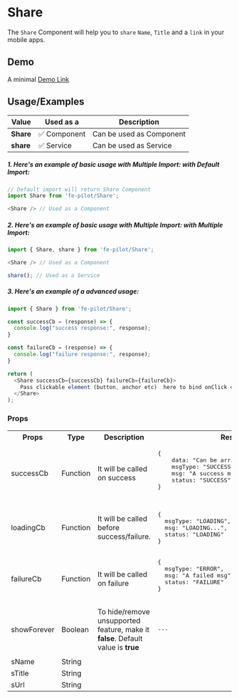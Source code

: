 # Share

The ```Share``` Component will help you to ```share``` ```Name```, ```Title``` and a ```link``` in your mobile apps.


## Demo

A minimal [Demo Link](https://6jpxdq.csb.app/?component=Share)


## Usage/Examples

| Value |  Used as a  | Description|
|--------- | -------- |-----------------|
| <b>Share</b> | :white_check_mark: Component | Can be used as Component |
| <b>share<b> | :white_check_mark: Service | Can be used as Service |

##### 1. Here's an example of basic usage with Multiple Import: with Default Import:
```javascript
// Default import will return Share Component
import Share from 'fe-pilot/Share';

<Share /> // Used as a Component

```

##### 2. Here's an example of basic usage with Multiple Import: with Multiple Import:
```javascript
import { Share, share } from 'fe-pilot/Share';

<Share /> // Used as a Component

share(); // Used as a Service
```

##### 3. Here's an example of a advanced usage:

```javascript
import { Share } from 'fe-pilot/Share';

const successCb = (response) => {
  console.log("success response:", response);
}

const failureCb = (response) => {
  console.log("failure response:", response);
}

return (
  <Share successCb={successCb} failureCb={failureCb}>
    Pass clickable element (button, anchor etc)  here to bind onClick event
  </Share>
);

```

### Props

<table>
  <tr>
    <th>
      Props
    </th>
    <th>
      Type
    </th>
    <th>
      Description
    </th>
    <th>
      Response
    </th>
  </tr>
  <tr>
    <td>
        successCb
    </td>
    <td>Function</td>
    <td> It will be called on success</td>
    <td>
      <pre>
{
    data: "Can be array/object/string/number",
    msgType: "SUCCESSFUL",
    msg: "A success msg",
    status: "SUCCESS"
}
      </pre>
    </td>
  </tr>
  <tr>
    <td>
        loadingCb
    </td>
    <td>Function</td>
    <td>
      It will be called before success/failure.
    </td>
    <td>
      <pre>
{
  msgType: "LOADING",
  msg: "LOADING...",
  status: "LOADING"
}
</pre>
    </td>
  </tr>
  <tr>
    <td>
        failureCb
    </td>
    <td>Function</td>
    <td>
      It will be called on failure
    </td>
    <td>
       <pre>
{
  msgType: "ERROR",
  msg: "A failed msg",
  status: "FAILURE"
}
       </pre>
    </td>
  </tr>
   <tr>
    <td>
        showForever
    </td>
     <td>Boolean</td>
    <td>To hide/remove unsupported feature, make it <b>false</b>. Default value is <b>true</b></td>
    <td> <pre>---</pre> </td>
  </tr>
  <tr>
    <td></td>
    <td></td>
    <td></td>
    <td></td>
  </tr>
  <tr>
    <td>sName</td>
    <td>String</td>
    <td></td>
    <td></td>
  </tr>
    <tr>
    <td>sTitle</td>
    <td>String</td>
    <td></td>
    <td></td>
  </tr>
    <tr>
    <td>sUrl</td>
    <td>String</td>
    <td></td>
    <td></td>
  </tr>
</table>

